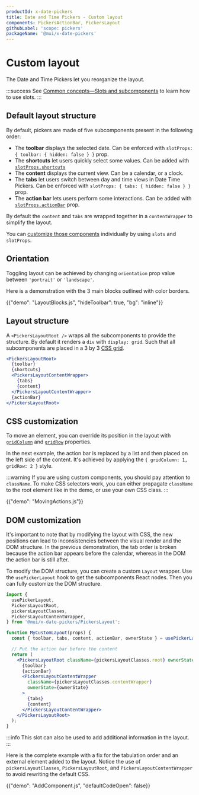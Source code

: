 ```yaml
---
productId: x-date-pickers
title: Date and Time Pickers - Custom layout
components: PickersActionBar, PickersLayout
githubLabel: 'scope: pickers'
packageName: '@mui/x-date-pickers'
---
```


# Custom layout

<p class="description">The Date and Time Pickers let you reorganize the layout.</p>

:::success
See [Common concepts—Slots and subcomponents](/x/common-concepts/custom-components/) to learn how to use slots.
:::

## Default layout structure

By default, pickers are made of five subcomponents present in the following order:

- The **toolbar** displays the selected date. Can be enforced with `slotProps: { toolbar: { hidden: false } }` prop.
- The **shortcuts** let users quickly select some values. Can be added with [`slotProps.shortcuts`](/x/react-date-pickers/shortcuts/#adding-shortcuts)
- The **content** displays the current view. Can be a calendar, or a clock.
- The **tabs** let users switch between day and time views in Date Time Pickers. Can be enforced with `slotProps: { tabs: { hidden: false } }` prop.
- The **action bar** lets users perform some interactions. Can be added with [`slotProps.actionBar`](/x/react-date-pickers/custom-components/#action-bar) prop.

By default the `content` and `tabs` are wrapped together in a `contentWrapper` to simplify the layout.

You can [customize those components](/x/react-date-pickers/custom-components/) individually by using `slots` and `slotProps`.

## Orientation

Toggling layout can be achieved by changing `orientation` prop value between `'portrait'` or `'landscape'`.

Here is a demonstration with the 3 main blocks outlined with color borders.

{{"demo": "LayoutBlocks.js", "hideToolbar": true, "bg": "inline"}}

## Layout structure

A `<PickersLayoutRoot />` wraps all the subcomponents to provide the structure.
By default it renders a `div` with `display: grid`.
Such that all subcomponents are placed in a 3 by 3 [CSS grid](https://developer.mozilla.org/en-US/docs/Web/CSS/CSS_grid_layout).

```jsx
<PickersLayoutRoot>
  {toolbar}
  {shortcuts}
  <PickersLayoutContentWrapper>
    {tabs}
    {content}
  </PickersLayoutContentWrapper>
  {actionBar}
</PickersLayoutRoot>
```

## CSS customization

To move an element, you can override its position in the layout with [`gridColumn`](https://developer.mozilla.org/en-US/docs/Web/CSS/grid-column) and [`gridRow`](https://developer.mozilla.org/en-US/docs/Web/CSS/grid-row) properties.

In the next example, the action bar is replaced by a list and then placed on the left side of the content.
It's achieved by applying the `{ gridColumn: 1, gridRow: 2 }` style.

:::warning
If you are using custom components, you should pay attention to `className`.
To make CSS selectors work, you can either propagate `className` to the root element like in the demo, or use your own CSS class.
:::

{{"demo": "MovingActions.js"}}

## DOM customization

It's important to note that by modifying the layout with CSS, the new positions can lead to inconsistencies between the visual render and the DOM structure.
In the previous demonstration, the tab order is broken because the action bar appears before the calendar, whereas in the DOM the action bar is still after.

To modify the DOM structure, you can create a custom `Layout` wrapper.
Use the `usePickerLayout` hook to get the subcomponents React nodes.
Then you can fully customize the DOM structure.

```jsx
import {
  usePickerLayout,
  PickersLayoutRoot,
  pickersLayoutClasses,
  PickersLayoutContentWrapper,
} from '@mui/x-date-pickers/PickersLayout';

function MyCustomLayout(props) {
  const { toolbar, tabs, content, actionBar, ownerState } = usePickerLayout(props);

  // Put the action bar before the content
  return (
    <PickersLayoutRoot className={pickersLayoutClasses.root} ownerState={ownerState}>
      {toolbar}
      {actionBar}
      <PickersLayoutContentWrapper
        className={pickersLayoutClasses.contentWrapper}
        ownerState={ownerState}
      >
        {tabs}
        {content}
      </PickersLayoutContentWrapper>
    </PickersLayoutRoot>
  );
}
```

:::info
This slot can also be used to add additional information in the layout.
:::

Here is the complete example with a fix for the tabulation order and an external element added to the layout.
Notice the use of `pickersLayoutClasses`, `PickersLayoutRoot`, and `PickersLayoutContentWrapper` to avoid rewriting the default CSS.

{{"demo": "AddComponent.js", "defaultCodeOpen": false}}
